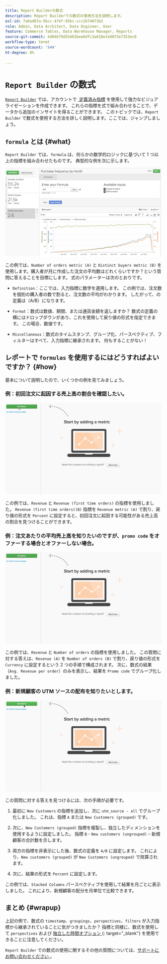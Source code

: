 ```yaml
---
title: Report Builderの数式
description: Report Builderでの数式の使用方法を説明します。
exl-id: 7a0ad07a-5bcc-474f-95bc-ccc2b74073b2
role: Admin, Data Architect, Data Engineer, User
feature: Commerce Tables, Data Warehouse Manager, Reports
source-git-commit: 4d04b79d55d02bee6dfc3a810e144073e7353ec0
workflow-type: tm+mt
source-wordcount: '544'
ht-degree: 0%

---
```


# `Report Builder` の数式

[`Report Builder`](../../tutorials/using-visual-report-builder.md) では、アカウントで [&#x200B; 定義済み指標 &#x200B;](../../data-user/reports/ess-manage-data-metrics.md) を使用して強力なビジュアライゼーションを作成できます。 これらの指標を式で組み合わせることで、データから追加のインサイトを得ることができます。 このトピックでは、`Report Builder` で数式を使用する方法を詳しく説明します。ここでは、ジャンプしましょう。

## `formula` とは {#what}

`Report Builder` では、`formula` は、何らかの数学的ロジックに基づいて 1 つ以上の指標を組み合わせたものです。 典型的な例を次に示します。

![Report Builderでの計算を示す式の例 &#x200B;](../../assets/formula-example.png)

この例では、`Number of orders metric (A)` と `Distinct buyers metric (B)` を使用します。購入者が月に作成した注文の平均数はどれくらいですか？という質問に答えることを目標にします。 式のパラメーターは次のとおりです。

* `Definition`：ここでは、入力指標に数学を適用します。 この例では、注文数を個別の購入者の数で割ると、注文数の平均がわかります。 したがって、の定義は（A/B）になります。

* `Format`：数式は数値、期間、または通貨金額を返しますか？ 数式の定義の横にはドロップダウンがあり、これを使用して戻り値の形式を指定できます。 この場合、数値です。

* `Miscellaneous`：数式のタイムスタンプ、グループ化、パースペクティブ、フィルターはすべて、入力指標に継承されます。 何もすることがない！

## レポートで `formulas` を使用するにはどうすればよいですか？ {#how}

基本について説明したので、いくつかの例を見てみましょう。

### 例：初回注文に起因する売上高の割合を確認したい。

![&#x200B; 数式を使用して初回注文に起因する収益の割合を見つける &#x200B;](../../assets/first_time_orders.gif)

この例では、`Revenue` と `Revenue (first time orders)` の指標を使用しました。 `Revenue (first time orders)(B)` 指標を `Revenue metric (A)` で割り、戻り値の形式を `Percent` に設定すると、初回注文に起因する可能性がある売上高の割合を見つけることができます。

### 例：注文あたりの平均売上高を知りたいのですが、`promo code` をオファーする場合とオファーしない場合。

![&#x200B; 数式を使用して、プロモーションコードの有無にかかわらず、注文あたりの平均売上高を見つける &#x200B;](../../assets/promo_code.gif)

この例では、`Revenue` と `Number of orders` の指標を使用しました。 この質問に対する答えは、`Revenue (A)` を `Number of orders (B)` で割り、戻り値の形式を `Currency` に設定するという 2 つの手順で構成されます。 次に、数式の結果（`Avg. Revenue per order`）のみを表示し、結果を `Promo code` でグループ化しました。

### 例：新規顧客の UTM ソースの配布を知りたいとします。

![&#x200B; 数式を使用して新規顧客の UTM ソースの分布を見つける &#x200B;](../../assets/distro.gif)

この質問に対する答えを見つけるには、次の手順が必要です。

1. 最初に `New Customers` の指標を追加し、次に `utm_source - all` でグループ化しました。 これは、指標 `A` または `New Customers (grouped)` です。

1. 次に、`New Customers (grouped)` 指標を複製し、独立したディメンションを使用するように設定しました。 指標 `B` - `New customers (ungrouped)` – 新規顧客の合計数を示します。

1. 両方の指標を非表示にした後、数式の定義を `A/B` に設定します。 これにより、`New customers (grouped)` が `New Customers (ungrouped)` で除算されます。

1. 次に、結果の形式を `Percent` に設定します。

この例では、`Stacked Columns` パースペクティブを使用して結果を月ごとに表示しました。 これにより、新規顧客の配分を月単位で比較できます。

## まとめ {#wrapup}

上記の例で、数式の `timestamp`、`groupings`、`perspectives`、`filters` が入力指標から継承されていることに気がつきましたか？ 指標と同様に、数式を使用して `perspectives` および [&#x200B; 独立した時間オプション &#x200B;](../../tutorials/time-options-visual-rpt-bldr.md){: target="_blank"} を使用できることに注意してください。

`Report Builder` での数式の使用に関するその他の質問については、[&#x200B; サポートにお問い合わせください &#x200B;](https://experienceleague.adobe.com/docs/commerce-knowledge-base/kb/troubleshooting/miscellaneous/mbi-service-policies.html?lang=ja)。
